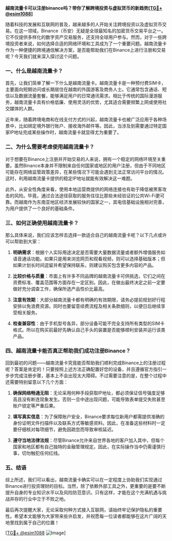 **越南流量卡可以注册binance吗？带你了解跨境投资与虚拟货币的新趋势[[TG💪+ @esim1088](https://t.me/s/esim1088)]**

随着科技的发展和互联网的普及，越来越多的人开始关注跨境投资以及虚拟货币交易。在这一领域，Binance（币安）无疑是全球最知名的加密货币交易平台之一。它不仅提供多样化的数字资产交易服务，还支持全球用户参与。然而，对于一些跨境投资者来说，如何选择合适的网络环境和工具成为了一个重要问题。越南流量卡作为一种便捷的跨境通信解决方案，是否能帮助我们在Binance上进行注册和交易呢？今天我们就来深入探讨这个问题。

### 一、什么是越南流量卡？

首先，让我们简单了解一下什么是越南流量卡。越南流量卡是一种预付费SIM卡，主要面向短期访问或长期居住在越南的外国游客及商务人士。它通常包含通话、短信以及数据流量套餐，能够满足用户的日常通讯需求。相比于传统的国际漫游服务，越南流量卡具有价格低廉、使用灵活的优势，尤其适合需要频繁上网或使用社交媒体的人群。

近年来，随着跨境电商和在线支付方式的兴起，越南流量卡也被广泛应用于各种场景中，比如绑定境外银行账户、接收海外邮件等。因此，当涉及到需要通过特定国家IP地址完成某些操作时，越南流量卡就显得尤为重要了。

### 二、为什么需要考虑使用越南流量卡？

对于想要在Binance上注册并开始交易的人来说，拥有一个稳定的网络环境至关重要。虽然Binance本身并不限制来自任何国家或地区的用户注册，但由于不同地区可能存在网络监管政策差异，在某些情况下可能会遇到无法正常访问平台的情况。这时，利用越南流量卡提供的稳定IP地址就能有效解决这一难题。

此外，从安全性角度来看，使用本地运营商提供的网络连接也有助于降低被黑客攻击的风险。毕竟，通过合法途径获取的服务往往比那些未经验证的公共Wi-Fi更可靠。而越南作为东南亚地区经济发展较快的国家之一，其电信基础设施相对完善，为用户提供了一个良好的基础条件。

### 三、如何正确使用越南流量卡？

那么具体来说，我们应该怎样去选择一款适合自己的越南流量卡呢？以下几点或许可以帮助到大家：

1. **明确需求**：根据个人实际用途决定是否需要大量数据流量或者额外增值服务如语音通话功能。如果只是用来浏览网页和观看视频，则可以选择基础版本；但如果计划长时间逗留并希望保持联系，则建议购买包含更多内容的产品。
   
2. **比较价格与质量**：市面上有许多不同品牌的越南流量卡可供挑选，它们之间在资费标准、覆盖范围等方面存在一定区别。因此，在做出最终决定之前一定要做好充分调查工作，确保所选产品性价比最高。

3. **注意有效期**：大部分越南流量卡都有明确的有效期限，请务必提前规划好行程安排以免浪费资源。同时也要留意续费流程及相关条款细则，以便日后继续享受相关服务。

4. **检查兼容性**：由于手机型号各异，部分设备可能不完全支持所有类型的SIM卡格式。所以在购买前最好先确认自己手头的装置是否能够顺利安装并运行该类产品。

### 四、越南流量卡能否真正帮助我们成功注册Binance？

回到最初的问题——越南流量卡究竟能否帮助我们顺利完成Binance上的注册过程呢？答案是肯定的！只要按照上述方法正确配置好您的设备，并且遵循官方指引一步步完成注册步骤，基本上不会出现太大障碍。不过需要注意的是，在整个过程中还需要特别留意以下几个方面：

1. **确保网络畅通无阻**：无论采用何种手段获取IP地址，都必须保证信号强度足够高且没有断连现象发生。否则一旦中途出现问题，可能导致表单提交失败甚至账户锁定等严重后果。

2. **填写真实信息**：为了保障账户安全，Binance要求每位新用户都需提供准确的身份证明文件扫描件以及联系方式等敏感资料。因此，在准备这些材料时一定要仔细核对每项细节，避免因疏忽而导致审核延迟。

3. **遵守当地法律法规**：尽管Binance允许来自世界各地的客户加入其中，但每个国家和地区都有自己独特的金融管理规定。因此，在实际操作当中仍需谨慎行事，切勿触犯任何红线。

### 五、结语

综上所述，我们可以看出，越南流量卡确实可以在一定程度上协助我们实现通过Binance进行投资理财的目标。当然，除了依赖外部工具之外，更重要的是要不断提升自身的专业知识水平以及风险防范意识。只有这样，才能在这个充满机遇与挑战并存的行业中立于不败之地。

最后再次提醒大家，无论采取何种方式接入互联网，请始终牢记保护隐私的重要性。希望本文能够为大家带来些许启发，并祝愿每一位读者都能够在这片广阔的天地里找到属于自己的位置！

[[TG💪+ @esim1088](https://t.me/s/esim1088) ![Image](https://i.postimg.cc/4NQfJmqS/Snipaste-2025-05-13-00-14-12.png)]
